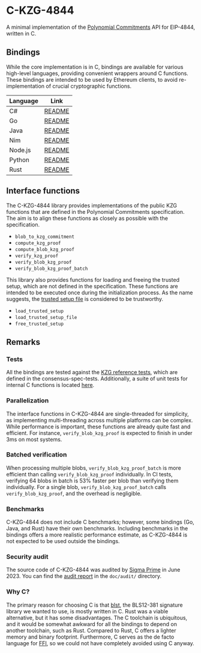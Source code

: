 # C-KZG-4844

A minimal implementation of the [Polynomial
Commitments](https://github.com/ethereum/consensus-specs/blob/dev/specs/deneb/polynomial-commitments.md)
API for EIP-4844, written in C.

## Bindings

While the core implementation is in C, bindings are available for various
high-level languages, providing convenient wrappers around C functions. These
bindings are intended to be used by Ethereum clients, to avoid re-implementation
of crucial cryptographic functions.

| Language | Link                                 |
|----------|--------------------------------------|
| C#       | [README](bindings/csharp/README.md)  |
| Go       | [README](bindings/go/README.md)      |
| Java     | [README](bindings/java/README.md)    |
| Nim      | [README](bindings/nim/README.md)     |
| Node.js  | [README](bindings/node.js/README.md) |
| Python   | [README](bindings/python/README.md)  |
| Rust     | [README](bindings/rust/README.md)    |

## Interface functions

The C-KZG-4844 library provides implementations of the public KZG functions that
are defined in the Polynomial Commitments specification. The aim is to align
these functions as closely as possible with the specification.

- `blob_to_kzg_commitment`
- `compute_kzg_proof`
- `compute_blob_kzg_proof`
- `verify_kzg_proof`
- `verify_blob_kzg_proof`
- `verify_blob_kzg_proof_batch`

This library also provides functions for loading and freeing the trusted setup,
which are not defined in the specification. These functions are intended to be
executed once during the initialization process. As the name suggests, the
[trusted setup
file](https://github.com/ethereum/c-kzg-4844/blob/main/src/trusted_setup.txt) is
considered to be trustworthy.

- `load_trusted_setup`
- `load_trusted_setup_file`
- `free_trusted_setup`

## Remarks

### Tests

All the bindings are tested against the [KZG reference
tests](https://github.com/ethereum/consensus-spec-tests/tree/master/tests/general/deneb/kzg),
which are defined in the consensus-spec-tests. Additionally, a suite of unit
tests for internal C functions is located
[here](https://github.com/ethereum/c-kzg-4844/blob/main/src/test_c_kzg_4844.c).

### Parallelization

The interface functions in C-KZG-4844 are single-threaded for simplicity, as
implementing multi-threading across multiple platforms can be complex. While
performance is important, these functions are already quite fast and efficient.
For instance, `verify_blob_kzg_proof` is expected to finish in under 3ms on most
systems.

### Batched verification

When processing multiple blobs, `verify_blob_kzg_proof_batch` is more efficient
than calling `verify_blob_kzg_proof` individually. In CI tests, verifying 64
blobs in batch is 53% faster per blob than verifying them individually. For a
single blob, `verify_blob_kzg_proof_batch` calls `verify_blob_kzg_proof`, and
the overhead is negligible.

### Benchmarks

C-KZG-4844 does not include C benchmarks; however, some bindings (Go, Java, and
Rust) have their own benchmarks. Including benchmarks in the bindings offers a
more realistic performance estimate, as C-KZG-4844 is not expected to be used
outside the bindings.

### Security audit

The source code of C-KZG-4844 was audited by [Sigma
Prime](https://sigmaprime.io/) in June 2023. You can find the [audit
report](https://github.com/ethereum/c-kzg-4844/blob/main/doc/audit/Sigma_Prime_Ethereum_Foundation_KZG_Implementations_Security_Assessment.pdf)
in the `doc/audit/` directory.

### Why C?

The primary reason for choosing C is that
[blst](https://github.com/supranational/blst), the BLS12-381 signature library
we wanted to use, is mostly written in C. Rust was a viable alternative, but it
has some disadvantages. The C toolchain is ubiquitous, and it would be somewhat
awkward for all the bindings to depend on another toolchain, such as Rust.
Compared to Rust, C offers a lighter memory and binary footprint. Furthermore, C
serves as the de facto language for
[FFI](https://en.wikipedia.org/wiki/Foreign_function_interface), so we could not
have completely avoided using C anyway.
